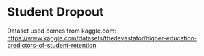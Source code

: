 # Student Dropout

Dataset used comes from kaggle.com: https://www.kaggle.com/datasets/thedevastator/higher-education-predictors-of-student-retention
